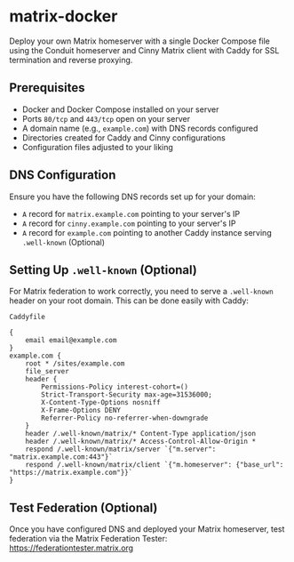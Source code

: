 # matrix-docker
Deploy your own Matrix homeserver with a single Docker Compose file using the Conduit homeserver and Cinny Matrix client with Caddy for SSL termination and reverse proxying.

## Prerequisites
- Docker and Docker Compose installed on your server
- Ports `80/tcp` and `443/tcp` open on your server
- A domain name (e.g., `example.com`) with DNS records configured
- Directories created for Caddy and Cinny configurations
- Configuration files adjusted to your liking

## DNS Configuration
Ensure you have the following DNS records set up for your domain:
- `A` record for `matrix.example.com` pointing to your server's IP
- `A` record for `cinny.example.com` pointing to your server's IP
- `A` record for `example.com` pointing to another Caddy instance serving `.well-known` (Optional)

## Setting Up `.well-known` (Optional)
For Matrix federation to work correctly, you need to serve a `.well-known` header on your root domain. This can be done easily with Caddy:

`Caddyfile`
```
{
	email email@example.com
}
example.com {
	root * /sites/example.com
	file_server
	header {
		Permissions-Policy interest-cohort=()
		Strict-Transport-Security max-age=31536000;
		X-Content-Type-Options nosniff
		X-Frame-Options DENY
		Referrer-Policy no-referrer-when-downgrade
	}
	header /.well-known/matrix/* Content-Type application/json
	header /.well-known/matrix/* Access-Control-Allow-Origin *
	respond /.well-known/matrix/server `{"m.server": "matrix.example.com:443"}`
	respond /.well-known/matrix/client `{"m.homeserver": {"base_url": "https://matrix.example.com"}}`
}
```

## Test Federation (Optional)
Once you have configured DNS and deployed your Matrix homeserver, test federation via the Matrix Federation Tester: https://federationtester.matrix.org
